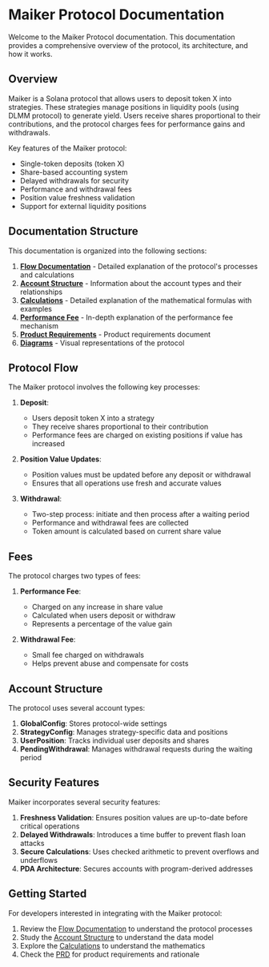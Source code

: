 # Maiker Protocol Documentation

Welcome to the Maiker Protocol documentation. This documentation provides a comprehensive overview of the protocol, its architecture, and how it works.

## Overview

Maiker is a Solana protocol that allows users to deposit token X into strategies. These strategies manage positions in liquidity pools (using DLMM protocol) to generate yield. Users receive shares proportional to their contributions, and the protocol charges fees for performance gains and withdrawals.

Key features of the Maiker protocol:

- Single-token deposits (token X)
- Share-based accounting system
- Delayed withdrawals for security
- Performance and withdrawal fees
- Position value freshness validation
- Support for external liquidity positions

## Documentation Structure

This documentation is organized into the following sections:

1. [**Flow Documentation**](FLOW.md) - Detailed explanation of the protocol's processes and calculations
2. [**Account Structure**](ACCOUNTS.md) - Information about the account types and their relationships
3. [**Calculations**](CALCULATIONS.md) - Detailed explanation of the mathematical formulas with examples
4. [**Performance Fee**](PerformanceFee.md) - In-depth explanation of the performance fee mechanism
5. [**Product Requirements**](PRD.md) - Product requirements document
6. [**Diagrams**](DIAGRAMS.md) - Visual representations of the protocol

## Protocol Flow

The Maiker protocol involves the following key processes:

1. **Deposit**:
   - Users deposit token X into a strategy
   - They receive shares proportional to their contribution
   - Performance fees are charged on existing positions if value has increased

2. **Position Value Updates**:
   - Position values must be updated before any deposit or withdrawal
   - Ensures that all operations use fresh and accurate values

3. **Withdrawal**:
   - Two-step process: initiate and then process after a waiting period
   - Performance and withdrawal fees are collected
   - Token amount is calculated based on current share value

## Fees

The protocol charges two types of fees:

1. **Performance Fee**:
   - Charged on any increase in share value
   - Calculated when users deposit or withdraw
   - Represents a percentage of the value gain

2. **Withdrawal Fee**:
   - Small fee charged on withdrawals
   - Helps prevent abuse and compensate for costs

## Account Structure

The protocol uses several account types:

1. **GlobalConfig**: Stores protocol-wide settings
2. **StrategyConfig**: Manages strategy-specific data and positions
3. **UserPosition**: Tracks individual user deposits and shares
4. **PendingWithdrawal**: Manages withdrawal requests during the waiting period

## Security Features

Maiker incorporates several security features:

1. **Freshness Validation**: Ensures position values are up-to-date before critical operations
2. **Delayed Withdrawals**: Introduces a time buffer to prevent flash loan attacks
3. **Secure Calculations**: Uses checked arithmetic to prevent overflows and underflows
4. **PDA Architecture**: Secures accounts with program-derived addresses

## Getting Started

For developers interested in integrating with the Maiker protocol:

1. Review the [Flow Documentation](FLOW.md) to understand the protocol processes
2. Study the [Account Structure](ACCOUNTS.md) to understand the data model
3. Explore the [Calculations](CALCULATIONS.md) to understand the mathematics
4. Check the [PRD](PRD.md) for product requirements and rationale 